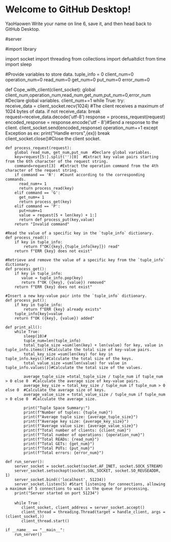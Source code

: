# Welcome to GitHub Desktop!

YaoHaowen
Write your name on line 6, save it, and then head back to GitHub Desktop.

#server

#import library

import socket
import threading
from collections import defualtdict
from time import sleep

#Provide variables to store data.
tuple_info = 0
client_num=0
operation_num=0
read_num=0
get_num=0
put_num=0
error_num=0

def Cope_with_client(client_socket):
    global client_num,operation_num,read_num,get_num,put_num=0,error_num  #Declare global variables.
    client_num+=1
    while True:
      try:  
        receive_data = client_socket.recv(1024)  #The client receives a maximum of 1024 bytes of data.
        if not receive_data:
            break
        request=receive_data.decode('utf-8')
        response = process_request(request)
        encoded_response = response.encode('utf - 8')#Send a response to the client.
        client_socket.send(encoded_response)
        operation_num+=1
      except Exception as ex:
        print("Handle errors",{ex})
        break
    client_socket.close()#Close the client socket.

    def process_request(request):
        global read_num, get_num,put_num  #Declare global variables.
        key=request[5:].split('')[0]  #Extract key value pairs starting from the 6th character of the request string.
        command=request[3]  #Extract the operation command from the 4th character of the request string.
        if command == 'R':  #Count according to the corresponding commands.
          read_num+= 1
          return process_read(key)
        elif command == 'G':
          get_num+= 1
          return process_get(key)
        elif command == 'P':
          put+num+=1
          value = request[5 + len(key) + 1:]
          return def process_put(key,value)
        return "Invalid command"

    #Read the value of a specific key in the `tuple_info` dictionary. 
    def process_read():
        if key in tuple_info:
            return f"OK({key},{tuple_info[key]}) read"
        return f"ERR {key} does not exist"

    #Retrieve and remove the value of a specific key from the `tuple_info` dictionary.
    def process_get():
        if key in tuple_info:
           value = tuple_info.pop(key)
           return f"OK ({key}, {value}) removed"
        return f"ERR {key} does not exist"

    #Insert a new key-value pair into the `tuple_info` dictionary.
    def process_put():
        if key in tuple_info:
            return f"ERR {key} already exists"
        tuple_info[key]=value
        return f"OK ({key}, {value}) added"

    def print_all():
        while True:
            sleep(10)#
            tuple_num=len(tuple_info)
            total_tuple_size =sum(len(key) + len(value) for key, value in tuple_info.items())#Calculate the total size of key-value pairs.
            total_key_size =sum(len(key) for key in tuple_info.keys())#Calculate the total size of the keys.
            total_value_size =sum(len(value) for value in tuple_info.values())#Calculate the total size of the values.

            average_tuple_size =total_tuple_size / tuple_num if tuple_num > 0 else 0  #Calculate the average size of key-value pairs.
            average_key_size = total_key_size / tuple_num if tuple_num > 0 else 0  #Calculate the average size of keys.
            average_value_size = total_value_size / tuple_num if tuple_num > 0 else 0  #Calculate the average size.

            print("Tuple Space Summary:")
            print(f"Number of tuples: {tuple_num}")
            print(f"Average tuple size: {average_tuple_size}")
            print(f"Average key size: {average_key_size}")
            print(f"Average value size: {average_value_size}")
            print(f"Total number of clients: {client_num}")
            print(f"Total number of operations: {operation_num}")
            print(f"Total READs: {read_num}")
            print(f"Total GETs: {get_num}")
            print(f"Total PUTs: {put_num}")
            print(f"Total errors: {error_num}")

    def run_server():
        server_socket = socket.socket(socket.AF_INET, socket.SOCK_STREAM)
        server_socket.setsockopt(socket.SOL_SOCKET, socket.SO_REUSEADDR, 1)
        server_socket.bind(('localhost', 51234))
        server_socket.listen(5) #Start listening for connections, allowing a maximum of 5 connections to wait in the queue for processing. 
        print("Server started on port 51234")

        while True：
           client_socket, client_address = server_socket.accept()
           client_thread = threading.Thread(target = handle_client, args = (client_socket,))
           client_thread.start()

    if __name__ == "__main__":
        run_server()





